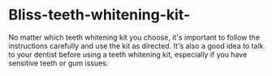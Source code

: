 # Bliss-teeth-whitening-kit-
No matter which teeth whitening kit you choose, it's important to follow the instructions carefully and use the kit as directed. It's also a good idea to talk to your dentist before using a teeth whitening kit, especially if you have sensitive teeth or gum issues.
